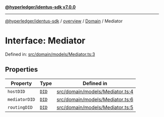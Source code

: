 [**@hyperledger/identus-sdk v7.0.0**](../../../../README.md)

***

[@hyperledger/identus-sdk](../../../../README.md) / [overview](../../../README.md) / [Domain](../README.md) / Mediator

# Interface: Mediator

Defined in: [src/domain/models/Mediator.ts:3](https://github.com/hyperledger/identus-edge-agent-sdk-ts/blob/96423ee84b124a31ce63036d9d623d1cb73a13c2/src/domain/models/Mediator.ts#L3)

## Properties

| Property | Type | Defined in |
| ------ | ------ | ------ |
| <a id="hostdid"></a> `hostDID` | [`DID`](../classes/DID.md) | [src/domain/models/Mediator.ts:4](https://github.com/hyperledger/identus-edge-agent-sdk-ts/blob/96423ee84b124a31ce63036d9d623d1cb73a13c2/src/domain/models/Mediator.ts#L4) |
| <a id="mediatordid"></a> `mediatorDID` | [`DID`](../classes/DID.md) | [src/domain/models/Mediator.ts:6](https://github.com/hyperledger/identus-edge-agent-sdk-ts/blob/96423ee84b124a31ce63036d9d623d1cb73a13c2/src/domain/models/Mediator.ts#L6) |
| <a id="routingdid"></a> `routingDID` | [`DID`](../classes/DID.md) | [src/domain/models/Mediator.ts:5](https://github.com/hyperledger/identus-edge-agent-sdk-ts/blob/96423ee84b124a31ce63036d9d623d1cb73a13c2/src/domain/models/Mediator.ts#L5) |

